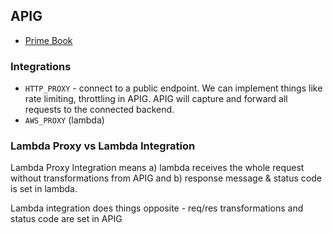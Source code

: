## APIG

- [Prime Book](https://www.alexdebrie.com/posts/api-gateway-elements/#roadmap-the-three-basic-parts)

### Integrations

- `HTTP_PROXY` - connect to a public endpoint. We can implement things like rate limiting, throttling in APIG. APIG will capture and forward
all requests to the connected backend.
- `AWS_PROXY` (lambda)

### Lambda Proxy vs Lambda Integration

Lambda Proxy Integration means a) lambda receives the whole request without transformations from APIG and b) response message & status code is set in lambda.

Lambda integration does things opposite - req/res transformations and status code are set in APIG
